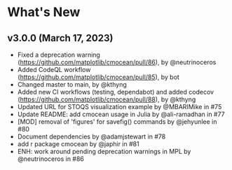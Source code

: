 # What's New

## v3.0.0 (March 17, 2023)

* Fixed a deprecation warning (https://github.com/matplotlib/cmocean/pull/86), by @neutrinoceros
* Added CodeQL workflow (https://github.com/matplotlib/cmocean/pull/85), by bot
* Changed master to main, by @kthyng
* Added new CI workflows (testing, dependabot) and added codecov (https://github.com/matplotlib/cmocean/pull/88), by @kthyng
* Updated URL for STOQS visualization example by @MBARIMike in #75
* Update README: add cmocean usage in Julia by @ali-ramadhan in #77
* [MOD] removal of 'figures' for savefig() commands by @jehyunlee in #80
* Document dependencies by @adamjstewart in #78
* add r package cmocean by @japhir in #81
* ENH: work around pending deprecation warnings in MPL by @neutrinoceros in #86
